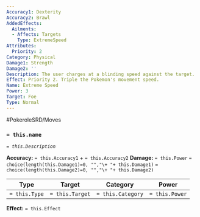 ```yaml
---
Accuracy1: Dexterity
Accuracy2: Brawl
AddedEffects:
  Ailments:
  - Affects: Targets
    Type: ExtremeSpeed
Attributes:
  Priority: 2
Category: Physical
Damage1: Strength
Damage2: ''
Description: The user charges at a blinding speed against the target.
Effect: Priority 2. Triple the Pokemon's movement speed.
Name: Extreme Speed
Power: 3
Target: Foe
Type: Normal
---
```


#PokeroleSRD/Moves

### `= this.name`
*`= this.Description`*

**Accuracy:** `= this.Accuracy1` + `= this.Accuracy2`
**Damage:** `= this.Power` `= choice(length(this.Damage1)=0, "","\+ "+ this.Damage1)` `= choice(length(this.Damage2)=0, "","\+ "+ this.Damage2)`

| Type          | Target          | Category          | Power          |
| ------------- | --------------- | ----------------  | -------------- |
| `= this.Type` | `= this.Target` | `= this.Category` | `= this.Power` | 

**Effect:** `= this.Effect`